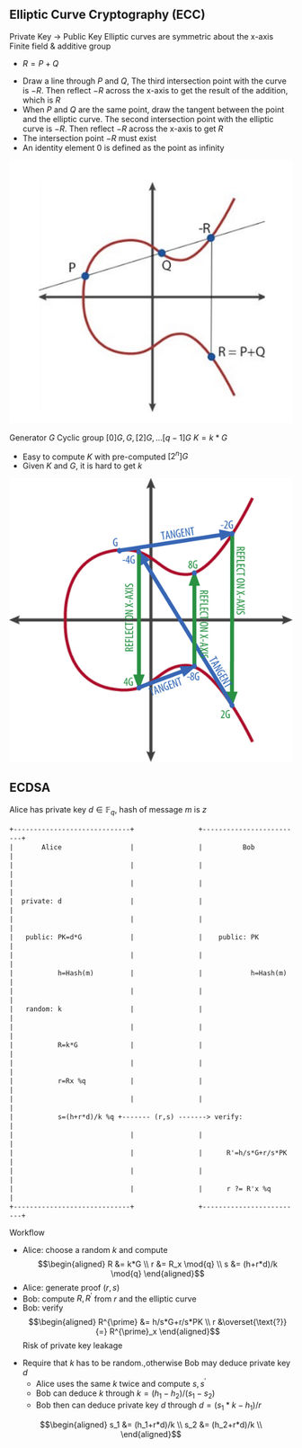 ## Elliptic Curve Cryptography (ECC)
Private Key -> Public Key
Elliptic curves are symmetric about the x-axis
Finite field & additive group
+ $R = P + Q$
- Draw a line through $P$ and $Q$, The third intersection point with the curve is $-R$. Then reflect $-R$ across the x-axis to get the result of the addition, which is $R$
- When $P$ and $Q$ are the same point, draw the tangent between the point and the elliptic curve. The second intersection point with the elliptic curve is $-R$. Then reflect $-R$ across the x-axis to get $R$
- The intersection point $-R$ must exist
- An identity element 0 is defined as the point as infinity

![](./assets/ecdsa-1.png)

Generator $G$
Cyclic group $[0]G, G, [2]G, ... [q-1]G$ 
$K = k * G$

- Easy to compute $K$ with pre-computed $[2^n]G$
- Given $K$ and $G$, it is hard to get $k$

![](./assets/ecdsa-2.png)

## ECDSA
Alice has private key $d \in \mathbb{F}_q$, hash of message $m$ is $z$

```
+-----------------------------+                +-------------------------+
|       Alice                 |                |          Bob            |
|                             |                |                         |
|                             |                |                         |
|  private: d                 |                |                         |
|                             |                |                         |
|   public: PK=d*G            |                |    public: PK           |
|                             |                |                         |
|           h=Hash(m)         |                |            h=Hash(m)    |
|                             |                |                         |
|   random: k                 |                |                         |
|                             |                |                         |
|           R=k*G             |                |                         |
|                             |                |                         |
|           r=Rx %q           |                |                         |
|                             |                |                         |
|           s=(h+r*d)/k %q +------- (r,s) -------> verify:               |
|                             |                |                         |
|                             |                |      R'=h/s*G+r/s*PK    |
|                             |                |                         |
|                             |                |      r ?= R'x %q        |
+-----------------------------+                +-------------------------+
```

Workflow
- Alice: choose a random $k$ and compute
$$\begin{aligned}
R &= k*G \\
r &= R_x \mod{q} \\
s &= (h+r*d)/k \mod{q}
\end{aligned}$$
- Alice: generate proof $(r,s)$
- Bob: compute $R,R^{\prime}$ from $r$ and the elliptic curve
- Bob: verify
$$\begin{aligned}
R^{\prime} &= h/s*G+r/s*PK \\
r &\overset{\text{?}}{=} R^{\prime}_x
\end{aligned}$$
Risk of private key leakage
+ Require that $k$ has to be random.,otherwise Bob may deduce private key $d$
	+ Alice uses the same $k$ twice and compute $s,s^{\prime}$
	+ Bob can deduce $k$ through $k=(h_1-h_2)/(s_1-s_2)$ 
	+ Bob then can deduce private key $d$ through $d=(s_1*k-h_1)/r$

$$\begin{aligned}
s_1 &= (h_1+r*d)/k \\
s_2 &= (h_2+r*d)/k \\
\end{aligned}$$